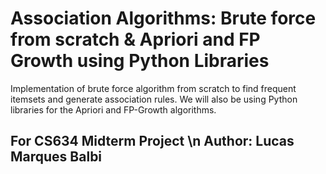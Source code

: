 # Association Algorithms: Brute force from scratch & Apriori and FP Growth using Python Libraries
Implementation of brute force algorithm from scratch to find frequent itemsets and generate association rules. We will also be using Python libraries for the Apriori and FP-Growth algorithms.

## For CS634 Midterm Project \n Author: Lucas Marques Balbi
